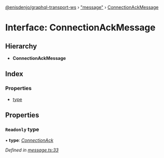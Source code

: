 [@enisdenjo/graphql-transport-ws](../README.md) › ["message"](../modules/_message_.md) › [ConnectionAckMessage](_message_.connectionackmessage.md)

# Interface: ConnectionAckMessage

## Hierarchy

* **ConnectionAckMessage**

## Index

### Properties

* [type](_message_.connectionackmessage.md#readonly-type)

## Properties

### `Readonly` type

• **type**: *[ConnectionAck](../enums/_message_.messagetype.md#connectionack)*

*Defined in [message.ts:33](https://github.com/enisdenjo/graphql-transport-ws/blob/bce17d7/src/message.ts#L33)*
